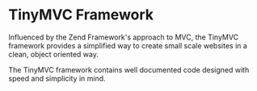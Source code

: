 # TinyMVC Framework

Influenced by the Zend Framework's approach to MVC, the TinyMVC framework provides
a simplified way to create small scale websites in a clean, object oriented way.

The TinyMVC framework contains well documented code designed with speed and
simplicity in mind.
